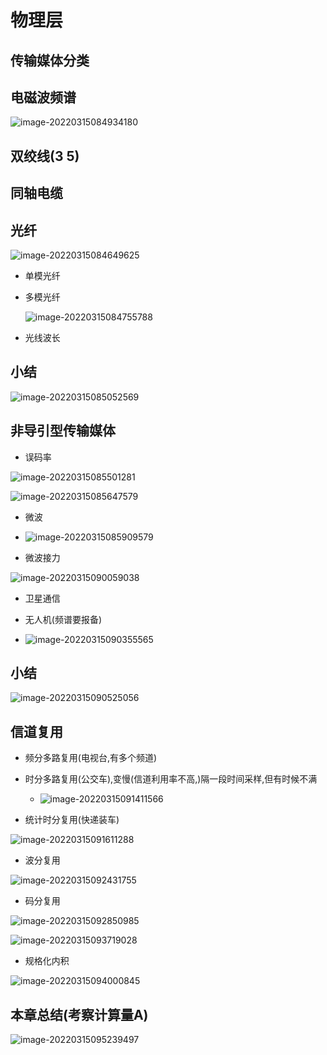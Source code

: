 # 物理层

## 传输媒体分类

## 电磁波频谱

![image-20220315084934180](image-20220315084934180.png)

## 双绞线(3 5)

## 同轴电缆

## 光纤

![image-20220315084649625](image-20220315084649625.png)

- 单模光纤

- 多模光纤

  ![image-20220315084755788](image-20220315084755788.png)

- 光线波长

## 小结

![image-20220315085052569](image-20220315085052569.png)

## 非导引型传输媒体

- 误码率

![image-20220315085501281](image-20220315085501281.png)

![image-20220315085647579](image-20220315085647579.png)

- 微波
- ![image-20220315085909579](image-20220315085909579.png)

- 微波接力

![image-20220315090059038](image-20220315090059038.png)

- 卫星通信

- 无人机(频谱要报备)
- ![image-20220315090355565](image-20220315090355565.png)

## 小结

![image-20220315090525056](image-20220315090525056.png)

## 信道复用

- 频分多路复用(电视台,有多个频道)
- 时分多路复用(公交车),变慢(信道利用率不高,)隔一段时间采样,但有时候不满
  - ![image-20220315091411566](image-20220315091411566.png)

- 统计时分复用(快递装车)

![image-20220315091611288](image-20220315091611288.png)

- 波分复用

![image-20220315092431755](image-20220315092431755.png)



- 码分复用

![image-20220315092850985](image-20220315092850985.png)

![image-20220315093719028](image-20220315093719028.png)

- 规格化内积

![image-20220315094000845](image-20220315094000845.png)

## 本章总结(考察计算量A)

![image-20220315095239497](image-20220315095239497.png)